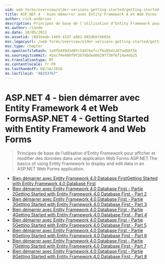 ```yaml
---
uid: web-forms/overview/older-versions-getting-started/getting-started-with-ef/index
title: ASP.NET 4 - bien démarrer avec Entity Framework 4 et Web Forms | Microsoft Docs
author: rick-anderson
description: Principes de base de l’utilisation d’Entity Framework pour afficher et modifier des données dans une application Web Forms ASP.NET.
ms.author: riande
ms.date: 10/05/2011
ms.assetid: c801eeab-1469-42d7-a961-082dbbf4683e
msc.legacyurl: /web-forms/overview/older-versions-getting-started/getting-started-with-ef
msc.type: chapter
ms.openlocfilehash: 1a9fbd49d3d8fc54076efccfba9541287ad68f5b
ms.sourcegitcommit: 45ac74e400f9f2b7dbded66297730f6f14a4eb25
ms.translationtype: MT
ms.contentlocale: fr-FR
ms.lasthandoff: 08/16/2018
ms.locfileid: "48253767"
---
```

<a name="aspnet-4---getting-started-with-entity-framework-4-and-web-forms"></a><span data-ttu-id="94579-103">ASP.NET 4 - bien démarrer avec Entity Framework 4 et Web Forms</span><span class="sxs-lookup"><span data-stu-id="94579-103">ASP.NET 4 - Getting Started with Entity Framework 4 and Web Forms</span></span>
====================
> <span data-ttu-id="94579-104">Principes de base de l’utilisation d’Entity Framework pour afficher et modifier des données dans une application Web Forms ASP.NET.</span><span class="sxs-lookup"><span data-stu-id="94579-104">The basics of using Entity Framework to display and edit data in an ASP.NET Web Forms application.</span></span>


- [<span data-ttu-id="94579-105">Bien démarrer avec Entity Framework 4.0 Database First</span><span class="sxs-lookup"><span data-stu-id="94579-105">Getting Started with Entity Framework 4.0 Database First</span></span>](the-entity-framework-and-aspnet-getting-started-part-1.md)
- [<span data-ttu-id="94579-106">Bien démarrer avec Entity Framework 4.0 Database First - Partie 2</span><span class="sxs-lookup"><span data-stu-id="94579-106">Getting Started with Entity Framework 4.0 Database First - Part 2</span></span>](the-entity-framework-and-aspnet-getting-started-part-2.md)
- [<span data-ttu-id="94579-107">Bien démarrer avec Entity Framework 4.0 Database First - Partie 3</span><span class="sxs-lookup"><span data-stu-id="94579-107">Getting Started with Entity Framework 4.0 Database First - Part 3</span></span>](the-entity-framework-and-aspnet-getting-started-part-3.md)
- [<span data-ttu-id="94579-108">Bien démarrer avec Entity Framework 4.0 Database First - Partie 4</span><span class="sxs-lookup"><span data-stu-id="94579-108">Getting Started with Entity Framework 4.0 Database First - Part 4</span></span>](the-entity-framework-and-aspnet-getting-started-part-4.md)
- [<span data-ttu-id="94579-109">Bien démarrer avec Entity Framework 4.0 Database First - Partie 5</span><span class="sxs-lookup"><span data-stu-id="94579-109">Getting Started with Entity Framework 4.0 Database First - Part 5</span></span>](the-entity-framework-and-aspnet-getting-started-part-5.md)
- [<span data-ttu-id="94579-110">Bien démarrer avec Entity Framework 4.0 Database First - Partie 6</span><span class="sxs-lookup"><span data-stu-id="94579-110">Getting Started with Entity Framework 4.0 Database First - Part 6</span></span>](the-entity-framework-and-aspnet-getting-started-part-6.md)
- [<span data-ttu-id="94579-111">Bien démarrer avec Entity Framework 4.0 Database First - Partie 7</span><span class="sxs-lookup"><span data-stu-id="94579-111">Getting Started with Entity Framework 4.0 Database First - Part 7</span></span>](the-entity-framework-and-aspnet-getting-started-part-7.md)
- [<span data-ttu-id="94579-112">Bien démarrer avec Entity Framework 4.0 Database First - Partie 8</span><span class="sxs-lookup"><span data-stu-id="94579-112">Getting Started with Entity Framework 4.0 Database First - Part 8</span></span>](the-entity-framework-and-aspnet-getting-started-part-8.md)
